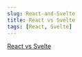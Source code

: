 ```yaml
---
slug: React-and-Svelte
title: React vs Svelte
tags: [React, Svelte]
---
```


[React vs Svelte](https://mp.weixin.qq.com/s/mfU_uhmkpS2cHunSdXtkYw)
